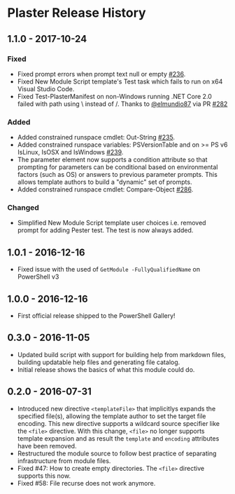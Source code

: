 # Plaster Release History

## 1.1.0 - 2017-10-24

### Fixed

- Fixed prompt errors when prompt text null or empty [#236](https://github.com/PowerShell/Plaster/issues/236).
- Fixed New Module Script template's Test task which fails to run on x64 Visual Studio Code.
- Fixed Test-PlasterManifest on non-Windows running .NET Core 2.0 failed with path using \ instead of /.
  Thanks to [@elmundio87](https://github.com/elmundio87) via PR [#282](https://github.com/PowerShell/Plaster/pull/282)

### Added

- Added constrained runspace cmdlet: Out-String [#235](https://github.com/PowerShell/Plaster/issues/236).
- Added constrained runspace variables: PSVersionTable and on >= PS v6 IsLinux, IsOSX and IsWindows [#239](https://github.com/PowerShell/Plaster/issues/239).
- The parameter element now supports a condition attribute so that prompting for parameters can be
  conditional based on environmental factors (such as OS) or answers to previous parameter prompts.
  This allows template authors to build a "dynamic" set of prompts.
- Added constrained runspace cmdlet: Compare-Object [#286](https://github.com/PowerShell/Plaster/issues/287).

### Changed

- Simplified New Module Script template user choices i.e. removed prompt for adding Pester test.
  The test is now always added.

## 1.0.1 - 2016-12-16

- Fixed issue with the used of `GetModule -FullyQualifiedName` on PowerShell v3

## 1.0.0 - 2016-12-16

- First official release shipped to the PowerShell Gallery!

## 0.3.0 - 2016-11-05

- Updated build script with support for building help from markdown files, building updatable help files and generating file catalog.
- Initial release shows the basics of what this module could do.

## 0.2.0 - 2016-07-31

- Introduced new directive `<templateFile>` that implicitlys expands the specified file(s), allowing the
  template author to set the target file encoding.  This new directive supports a wildcard source specifier
  like the `<file>` directive.  With this change, `<file>` no longer supports template expansion and as result
   the `template` and `encoding` attributes have been removed.
- Restructured the module source to follow best practice of separating infrastructure from module files.
- Fixed #47: How to create empty directories.  The `<file>` directive supports this now.
- Fixed #58: File recurse does not work anymore.
